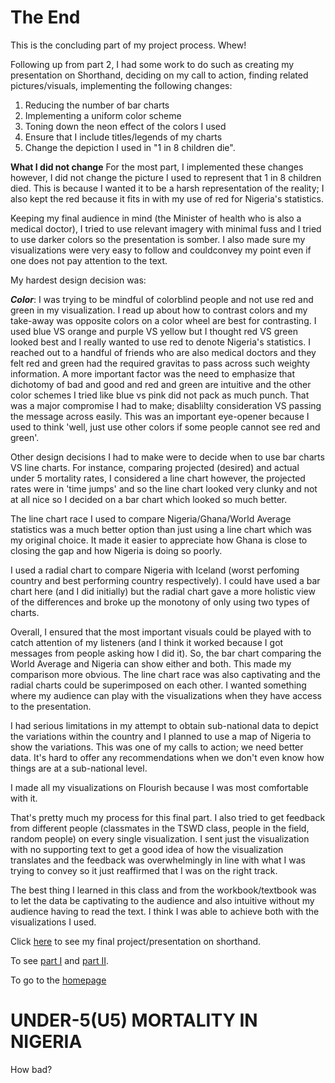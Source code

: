 # The End
This is the concluding part of my project process. Whew!

Following up from part 2, I had some work to do such as creating my presentation on Shorthand, deciding on my call to action, finding related pictures/visuals, implementing the following changes:
1. Reducing the number of bar charts
2. Implementing a uniform color scheme
3. Toning down the neon effect of the colors I used
4. Ensure that I include titles/legends of my charts
5. Change the depiction I used in "1 in 8 children die".


**What I did not change**
For the most part, I implemented these changes however, I did not change the picture I used to represent that 1 in 8 children died. This is because I wanted it to be a harsh representation of the reality; I also kept the red because it fits in with my use of red for Nigeria's statistics.

Keeping my final audience in mind (the Minister of health who is also a medical doctor), I tried to use relevant imagery with minimal fuss and I tried to use darker colors so the presentation is somber. I also made sure my visualizations were very easy to follow and couldconvey my point even if one does not pay attention to the text.

My hardest design decision was:

***Color***: I was trying to be mindful of colorblind people and not use red and green in my visualization. I read up about how to contrast colors and my take-away was opposite colors on a color wheel are best for contrasting. I used blue VS orange and purple VS yellow but I thought red VS green looked best and I really wanted to use red to denote Nigeria's statistics. I reached out to a handful of friends who are also medical doctors and they felt red and green had the required gravitas to pass across such weighty information. A more important factor was the need to emphasize that dichotomy of bad and good and red and green are intuitive and the other color schemes I tried like blue vs pink did not pack as much punch. That was a major compromise I had to make; disablilty consideration VS passing the message across easily. This was an important eye-opener because I used to think 'well, just use other colors if some people cannot see red and green'.

Other design decisions I had to make were to decide when to use bar charts VS line charts. For instance, comparing projected (desired) and actual under 5 mortality rates, I considered a line chart however, the projected rates were in 'time jumps' and so the line chart looked very clunky and not at all nice so I decided on a bar chart which looked so much better.

The line chart race I used to compare Nigeria/Ghana/World Average statistics was a much better option than just using a line chart which was my original choice. It made it easier to appreciate how Ghana is close to closing the gap and how Nigeria is doing so poorly.

I used a radial chart to compare Nigeria with Iceland (worst perfoming country and best performing country respectively). I could have used a bar chart here (and I did initially) but the radial chart gave a more holistic view of the differences and broke up the monotony of only using two types of charts.

Overall, I ensured that the most important visuals could be played with to catch attention of my listeners (and I think it worked because I got messages from people asking how I did it). So, the bar chart comparing the World Average and Nigeria can show either and both. This made my comparison more obvious. The line chart race was also captivating and the radial charts could be superimposed on each other. I wanted something where my audience can play with the visualizations when they have access to the presentation. 

I had serious limitations in my attempt to obtain sub-national data to depict the variations within the country and I planned to use a map of Nigeria to show the variations. This was one of my calls to action; we need better data. It's hard to offer any recommendations when we don't even know how things are at a sub-national level.

I made all my visualizations on Flourish because I was most comfortable with it. 

That's pretty much my process for this final part. I also tried to get feedback from different people (classmates in the TSWD class, people in the field, random people) on every single visualization. I sent just the visualization with no supporting text to get a good idea of how the visualization translates and the feedback was overwhelmingly in line with what I was trying to convey so it just reaffirmed that I was on the right track. 

The best thing I learned in this class and from the workbook/textbook was to let the data be captivating to the audience and also intuitive without my audience having to read the text. I think I was able to achieve both with the visualizations I used. 


Click [here](https://carnegiemellon.shorthandstories.com/under-5-u5--mortality-in-nigeria/index.html) to see my final project/presentation on shorthand.

To see [part I](https://ekenedili.github.io/dataviz-practice/finalproject1) and [part II](https://ekenedili.github.io/dataviz-practice/finalproject2).

To go to the [homepage](https://ekenedili.github.io/dataviz-practice/)


<script src="https://embed.shorthand.com/embed_10.js"></script>
<div data-shorthand-embed="carnegiemellon.shorthandstories.com/under-5-u5--mortality-in-nigeria/"><h1>UNDER-5(U5) MORTALITY IN NIGERIA</h1><p>How bad?</p></div>
